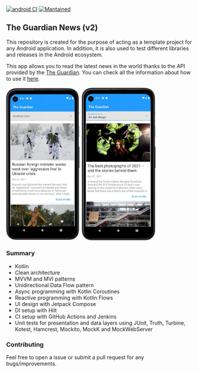 [![android CI](https://github.com/javimartd/the-guardian-v2/actions/workflows/android.yml/badge.svg)](https://github.com/javimartd/the-guardian-v2/actions/workflows/android.yml)
[![Mantained](https://img.shields.io/badge/Maintained%3F-yes-green.svg)]()

## The Guardian News (v2)

This repository is created for the purpose of acting as a template project for any Android application. In addition, it is also used to test different libraries and releases in the Android ecosystem.

This app allows you to read the latest news in the world thanks to the API provided by the [The Guardian](https://www.theguardian.com/uk). You can check all the information about how to use it [here](https://open-platform.theguardian.com/).

<img src = "https://github.com/javimartd/the-guardian-v2/blob/main/screenshots/pixel_4a_home_I.png" width ="200" /> <img src = "https://github.com/javimartd/the-guardian-v2/blob/main/screenshots/pixel_4a_home_II.png" width ="200" />

### Summary
- Kotlin
- Clean architecture
- MVVM and MVI patterns
- Unidirectional Data Flow pattern
- Async programming with Kotlin Coroutines
- Reactive programming with Kotlin Flows
- UI design with Jetpack Compose
- DI setup with Hilt
- CI setup with GitHub Actions and Jenkins
- Unit tests for presentation and data layers using JUnit, Truth, Turbine, Kotest, Hamcrest, Mockito, MockK and MockWebServer

[1]: https://kotlinlang.org/docs/reference/
[2]: https://upday.github.io/blog/model-view-viewmodel/
[3]: https://developer.android.com/training/dependency-injection/hilt-android
[4]: https://developer.android.com/kotlin/coroutines
[5]: https://github.com/features/actions
[6]: https://site.mockito.org/
[7]: https://github.com/square/okhttp/tree/master/mockwebserver
[8]: https://github.com/ReactiveX/RxJava
[9]: https://blog.cleancoder.com/uncle-bob/2012/08/13/the-clean-architecture.html
[10]: https://github.com/javimartd/The-Guardian
[11]: http://hamcrest.org/
[13]: https://developer.android.com/jetpack/guide/ui-layer#udf
[14]: https://truth.dev/
[15]: https://github.com/cashapp/turbine

### Contributing

Feel free to open a issue or submit a pull request for any bugs/improvements.
